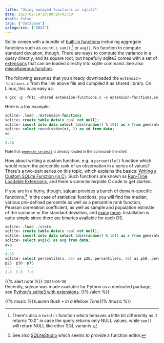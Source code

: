 ```yaml
---
title: "Using managed functions in sqlite"
date: 2023-02-19T10:09:26+01:00
draft: false
tags: ["database"]
categories: ["2023"]
---
```


Sqlite comes with a bundle of [built-in functions](https://www.sqlite.org/lang_corefunc.html) including aggregate functions such as `count()`, `sum()`,[^1] or `avg()`. No function to compute standard deviation, though. There are ways to compute the variance in a query directly, and its square root, but hopefully sqlite3 comes with a set of [extensions](https://www.sqlite.org/contrib?orderby=date) that can be loaded directly into sqlite command. See also [miscellaneous function](https://www.sqlite.org/src/file/ext/misc).

The following assumes that you already downloaded the `extension-functions.c` from the link above file and compiled it as shared library. On Linux, this is as easy as:

```shell
% gcc -g -fPIC -shared extension-functions.c -o extension-functions.so
```

Here is a toy example:

```sql
sqlite> .load ./extension-functions
sqlite> create table data(x real not null);
sqlite> insert into data select (abs(random() % 10)) as x from generate_series(1, 20);
sqlite> select round(stdev(x), 2) as sd from data;
sd
----
2.56
```

<small>Note that [`generate_series()`](https://sqlite.org/series.html) is already loaded in the command-line shell.</small>

How about writing a custom function, e.g. a `percentile()` function which would return the percentile rank of an observation in a series of values? There's a two-part series on this topic, which explains the basics: [Writing a Custom SQLite Function (in C)](https://www.openmymind.net/Writing-A-Custom-Sqlite-Function-Part-1/). Such functions are known as [Run-Time Loadable Extensions](https://www.sqlite.org/loadext.html), and there's some boilerplate C code to get started.

If you are in a hurry, though, [sqlean](https://github.com/nalgeon/sqlean) provides a bunch of domain-specific functions.[^2] In the case of statistical functions, you will find the median, various pre-defined percentile as well as a percentile rank function, Pearson correlation coefficient, as well as sample and population estimate of the variance or the standard deviation, and [many](https://github.com/nalgeon/sqlean/issues/27#issuecomment-1000902666) [more](https://github.com/nalgeon/sqlean/issues/27#issuecomment-1002703581). Installation is quite simple since there are binaries available for each OS.

```sql
sqlite> .load ./stats
sqlite> create table data(x real not null);
sqlite> insert into data select (abs(random() % 10)) as x from generate_series(1, 20);
sqlite> select avg(x) as avg from data;
avg
----
4.55
sqlite> select percentile(x, 25) as p25, percentile(x, 50) as p50, percentile(x, 75) as p75 from data;
p25  p50  p75
---  ---  ---
2.0  5.0  7.0
```

{{% alert note %}}
<small>[2023-06-19]</small><br>
Recently, sqlean was made available for Python as a dedicated package, see [Python's sqlite3 with extensions](https://antonz.org/sqlean-py/).
{{% /alert %}}

{{% music %}}Lauren Bush • _In a Mellow Tone_{{% /music %}}

[^1]: There's also a `total()` function which behaves a little bit differently as it returns "0.0" in case the query returns only NULL values, while `sum()` will return NULL like other SQL variants.
[^2]: See also [SQLiteStudio](https://github.com/pawelsalawa/sqlitestudio) which seems to provide a function editor.
